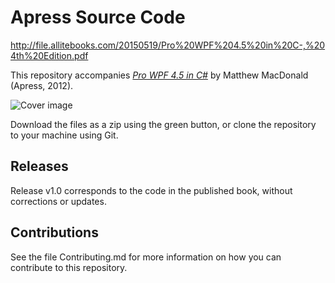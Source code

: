 # Apress Source Code

http://file.allitebooks.com/20150519/Pro%20WPF%204.5%20in%20C-,%204th%20Edition.pdf

This repository accompanies [*Pro WPF 4.5 in C#*](http://www.apress.com/9781430243656) by Matthew MacDonald (Apress, 2012).

![Cover image](9781430243656.jpg)

Download the files as a zip using the green button, or clone the repository to your machine using Git.

## Releases

Release v1.0 corresponds to the code in the published book, without corrections or updates.

## Contributions

See the file Contributing.md for more information on how you can contribute to this repository.

